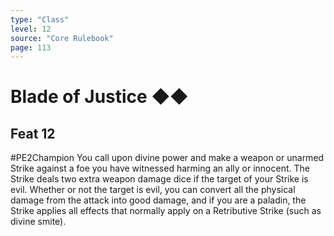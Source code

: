 ```yaml
---
type: "Class"
level: 12
source: "Core Rulebook"
page: 113
---
```

# Blade of Justice ◆◆
## Feat 12
#PE2Champion
You call upon divine power and make a weapon or unarmed Strike against a foe you have witnessed harming an ally or innocent. The Strike deals two extra weapon damage dice if the target of your Strike is evil. Whether or not the target is evil, you can convert all the physical damage from the attack into good damage, and if you are a paladin, the Strike applies all effects that normally apply on a Retributive Strike (such as divine smite).